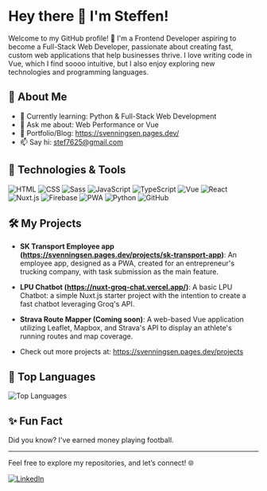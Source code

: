# Hey there 👋 I'm Steffen!

Welcome to my GitHub profile! 🚀 I'm a Frontend Developer aspiring to become a Full-Stack Web Developer, passionate about creating fast, custom web applications that help businesses thrive. I love writing code in Vue, which I find soooo intuitive, but I also enjoy exploring new technologies and programming languages.

## 🚀 About Me

- 🌱 Currently learning: Python & Full-Stack Web Development
- 💬 Ask me about: Web Performance or Vue
- 📝 Portfolio/Blog: https://svenningsen.pages.dev/
- 📫 Say hi: stef7625@gmail.com

## 🔧 Technologies & Tools

![HTML](https://img.shields.io/badge/-HTML5-E34F26?style=flat&logo=html5&logoColor=ffffff)
![CSS](https://img.shields.io/badge/-CSS3-1572B6?style=flat&logo=css3&logoColor=ffffff)
![Sass](https://img.shields.io/badge/-Sass-CC6699?style=flat&logo=sass&logoColor=ffffff)
![JavaScript](https://img.shields.io/badge/-JavaScript-F7DF1E?style=flat&logo=javascript&logoColor=000000)
![TypeScript](https://img.shields.io/badge/-TypeScript-3178C6?style=flat&logo=typescript&logoColor=ffffff)
![Vue](https://img.shields.io/badge/-Vue.js-4FC08D?style=flat&logo=vue.js&logoColor=ffffff)
![React](https://img.shields.io/badge/-React-61DAFB?style=flat&logo=react&logoColor=000000)
![Nuxt.js](https://img.shields.io/badge/-Nuxt.js-00C58E?style=flat&logo=nuxt.js&logoColor=ffffff)
![Firebase](https://img.shields.io/badge/-Firebase-FFCA28?style=flat&logo=firebase&logoColor=ffffff)
![PWA](https://img.shields.io/badge/-PWA-5A0FC8?style=flat&logo=pwa&logoColor=ffffff)
![Python](https://img.shields.io/badge/-Python-3776AB?style=flat&logo=python&logoColor=ffffff)
![GitHub](https://img.shields.io/badge/-GitHub-181717?style=flat&logo=github&logoColor=ffffff)

## 🛠️ My Projects

- **SK Transport Employee app (https://svenningsen.pages.dev/projects/sk-transport-app)**: An employee app, designed as a PWA, created for an entrepreneur's trucking company, with task submission as the main feature.

- **LPU Chatbot (https://nuxt-groq-chat.vercel.app/)**: A basic LPU Chatbot: a simple Nuxt.js starter project with the intention to create a fast chatbot leveraging Groq's API.

- **Strava Route Mapper (Coming soon)**: A web-based Vue application utilizing Leaflet, Mapbox, and Strava's API to display an athlete's running routes and map coverage.

- Check out more projects at: https://svenningsen.pages.dev/projects

## 🎯 Top Languages

![Top Languages](https://github-readme-stats.vercel.app/api/top-langs/?username=Steffen-Svenningsen&layout=compact&theme=radical)

## ✨ Fun Fact

Did you know? I've earned money playing football.

---

Feel free to explore my repositories, and let’s connect! 🌐

[![LinkedIn](https://img.shields.io/badge/-LinkedIn-0A66C2?style=flat&logo=linkedin&logoColor=ffffff)](https://www.linkedin.com/in/steffen-svenningsen)

